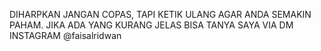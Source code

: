 DIHARPKAN JANGAN COPAS, 
TAPI KETIK ULANG AGAR ANDA SEMAKIN PAHAM. 
JIKA ADA YANG KURANG JELAS BISA TANYA SAYA VIA DM INSTAGRAM @faisalridwan
